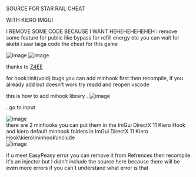 SOURCE FOR STAR RAIL CHEAT

WITH KIERO IMGUI

I REMOVE SOME CODE BECAUSE I WANT HEHEHEHEHEHEH
i remove some feature for public like bypass for refill energy etc
you can wait for akebi i saw taiga code the cheat for this game

![image](https://user-images.githubusercontent.com/77231874/236573614-ed194f58-8f39-4469-b19c-591e86e0972c.png)
![image](https://user-images.githubusercontent.com/77231874/236576075-e6c55712-7f91-4967-b533-7e06bc34ebbb.png)


thanks to 
<a href="https://github.com/Z4ee">Z4EE</a>


for 
hook::init(void) bugs you can add minhook first then recompile, if you already add but doesn't work try readd and reopen vscode

this is how to add mihook library
.
![image](https://user-images.githubusercontent.com/77231874/236647702-4bf510b4-0077-4a06-843d-f0565b362a00.png)

.
go to input

![image](https://user-images.githubusercontent.com/77231874/236647789-b072ea0e-1952-4c3f-a3bb-d376874e2755.png)
<br>
there are 2 minhooks you can put them in the ImGui DirectX 11 Kiero Hook and kiero default minhook folders in ImGui DirectX 11 Kiero Hook\kiero\minhook\include
<br>
![image](https://user-images.githubusercontent.com/77231874/236647852-bdd87561-390a-49be-b7b4-c6973bdfd87e.png)

if u meet EasyPeasy error you can remove it from Refrences then recompile
it's an injector but I didn't include the source here because there will be even more errors if you can't understand what error is that
